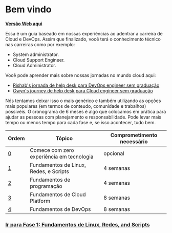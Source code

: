 # Bem vindo

**[Versão Web aqui](https://learntocloud.guide)**


Essa é um guia baseado em nossas experiências ao adentrar a carreira de Cloud e DevOps. Assim que finalizado, você terá o conhecimento técnico nas carreiras como por exemplo: 

- System administrator.
- Cloud Support Engineer.
- Cloud Administrator.

Você pode aprender mais sobre nossas jornadas no mundo cloud aqui: 
- [Rishab's jornada de help desk para DevOps engineer sem graduação](https://youtu.be/LZuWZ0SBYm8) 
- [Gwyn's journey de help desk para Cloud engineer sem graduação](https://youtu.be/kluKaLXJ2lg)

Nós tentamos deixar isso o mais genérico e também utilizando as opções mais populares (em termos de conteudo, comunidade e trabalhos) possivéis. O cronograma de 6 meses é algo que colocamos em prática para ajudar as pessoas com planejamento e responsabilidade. Pode levar mais tempo ou menos tempo para cada fase e, se isso acontecer, tudo bem.


| Ordem | Tópico                           | Comprometimento necessário |
|-------|----------------------------------|----------------------------|
| [0](pt/phase0/README.md)     | Comece com zero experiência em tecnologia  | opcional 
| [1](pt/phase1/README.md)     | Fundamentos de Linux, Redes, e Scripts | 4 semanas           |
| [2](pt/phase2/README.md)     | Fundamentos de programação  | 4 semanas           |
| [3](pt/phase3/README.md)     | Fundamentos de Cloud Platform| 8 semanas           |
| [4](pt/phase4/README.md)     | Fundamentos de DevOps  | 8 semanas           |




### [Ir para Fase 1: Fundamentos de Linux, Redes, and Scripts](pt/phase1/README.md)
